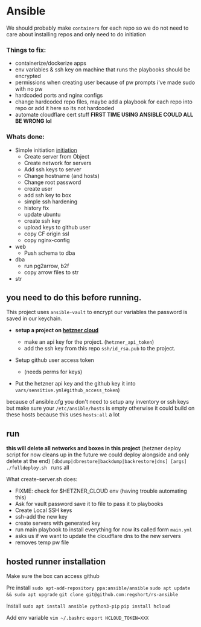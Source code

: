 # Ansible

We should probably make `containers` for each repo so we do not need to care about installing repos and only need to do initiation

### Things to fix:

- containerize/dockerize apps
- env variables & ssh key on machine that runs the playbooks should be encrypted
- permissions when creating user because of pw prompts i've made sudo with no pw
- hardcoded ports and nginx configs
- change hardcoded repo files, maybe add a playbook for each repo into repo or add it here so its not hardcoded
- automate cloudflare cert stuff
  **FIRST TIME USING ANSIBLE COULD ALL BE WRONG lol**

### Whats done:

- Simple initiation [initiation](../../components/initiation.md)
  - Create server from Object
  - Create network for servers
  - Add ssh keys to server
  - Change hostname (and hosts)
  - Change root password
  - create user
  - add ssh key to box
  - simple ssh hardening
  - history fix
  - update ubuntu
  - create ssh key
  - upload keys to github user
  - copy CF origin ssl
  - copy nginx-config
- web
  - Push schema to dba
- dba
  - run pg2arrow, b2f
  - copy arrow files to str
- str

## you need to do this before running.

This project uses `ansible-vault` to encrypt our variables the password is saved in our keychain.

- **setup a project on [hetzner cloud](https://console.hetzner.cloud/projects)**

  - make an api key for the project. (`hetzner_api_token`)
  - add the ssh key from this repo `ssh/id_rsa.pub` to the project.

- Setup github user access token

  - (needs perms for keys)

- Put the hetzner api key and the github key it into `vars/sensitive.yml#github_access_token`)

because of ansible.cfg you don't need to setup any inventory or ssh keys but make sure your `/etc/ansible/hosts` is empty otherwise it could build on these hosts because this uses `hosts:all` a lot

## run

**this will delete all networks and boxes in this project** (hetzner deploy script for now cleans up in the future we could deploy alongside and only delete at the end)
`[dbdump|dbrestore|backdump|backrestore|dns] [args]`
`./fulldeploy.sh ` runs all

What create-server.sh does:

- FIXME: check for $HETZNER_CLOUD env (having trouble automating this)
- Ask for vault password save it to file to pass it to playbooks
- Create Local SSH keys
- ssh-add the new key
- create servers with generated key
- run main playbook to install everything for now its called form `main.yml`
- asks us if we want to update the cloudflare dns to the new servers
- removes temp pw file

## hosted runner installation

Make sure the box can access github

Pre install
`sudo apt-add-repository ppa:ansible/ansible`
`sudo apt update && sudo apt upgrade`
`git clone git@github.com:regshort/rs-ansible`

Install
`sudo apt install ansible python3-pip`
`pip install hcloud`

Add env variable
`vim ~/.bashrc`
`export HCLOUD_TOKEN=XXX`
